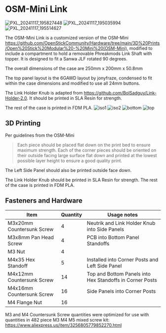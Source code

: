 # OSM-Mini Link
![PXL_20241117_195827448](https://github.com/user-attachments/assets/e4bf787a-2b98-40dc-89e7-3b37c435b14b)
![PXL_20241117_195035994](https://github.com/user-attachments/assets/18b96109-616d-44fc-b3a4-a61a67ca3e0c)
![PXL_20241117_195514627](https://github.com/user-attachments/assets/24d88fdc-897a-4eda-9c39-0d3ca370ce4d)


The OSM-Mini Link is a customized version of the OSM-Mini https://github.com/OpenStickCommunity/Hardware/tree/main/3D%20Prints/Open%20Stick%20Modular%20-%20Mini%20(OSM-Mini), modified to include a compartment to hold a removable Phreakmods Link Shaft with topper.
It is designed to fit a Sanwa JLF rotated 90 degrees.

The overall dimensions of the case are 250mm x 200mm x 50.8mm

The top panel layout is the 6GAWD layout by jonyfraze, condensed to fit within the case dimensions and modified to use all 24mm buttons.


The Link Holder Knub is adapted from https://github.com/BolSadguy/Link-Holder-2.0. It should be printed in SLA Resin for strength.

The rest of the case is printed in FDM PLA.
![iso1](https://github.com/user-attachments/assets/bad42aa0-6ed8-49de-9591-b7de43bdacca)
![iso2](https://github.com/user-attachments/assets/01430454-1de0-4dbe-b659-689fd81c8fc6)
![bottom](https://github.com/user-attachments/assets/45ea61e2-1269-4878-8ea0-0a7c28904065)
![top](https://github.com/user-attachments/assets/95d96ff6-3a3e-4acd-9539-5c857a3a7f9e)


## 3D Printing
Per guidelines from the OSM-Mini
>Each piece should be placed flat down on the print bed to ensure maximum strength.
>Each of the corner pieces should be oriented on their outside facing large surface flat down and printed at the lowest possible layer height to ensure a good quality print.

The Left Side Panel should also be printed outside face down.

The Link Holder Knub should be printed in SLA Resin for strength.
The rest of the case is printed in FDM PLA. 

## Fasteners and Hardware
| Item | Quantity | Usage notes |
| --- | --- | ---
| M3x20mm Countersunk Screw | 4 | Neutrik and Link Holder Knub into Side Panels
| M3x8mm Pan Head Screw | 4 | PCB into Bottom Panel Standoffs
| M3 Nut | 4 | 
| M4x35 Hex Standoff | 5 | Installed into Corner Posts and Left Side Panel
| M4x12mm Countersunk Screw | 14 | Top and Bottom Panels into Hex Standoffs in Corner Posts
| M4x16mm Countersunk Screw | 16 | Side Panels into Corner Posts
| M4 Flange Nut | 16 | 

M3 and M4 Countersunk Screw quantities were optimized for use with quantities in 482 piece M3 M4 M5 mixed screw kit: https://www.aliexpress.us/item/3256805779852270.html


